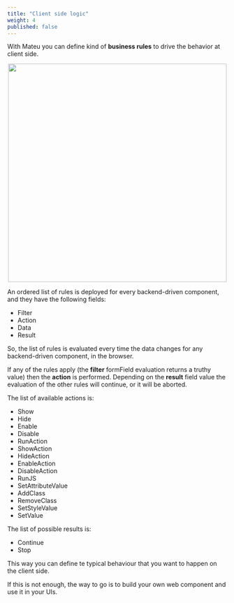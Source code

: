 ```yaml
---
title: "Client side logic"
weight: 4
published: false
---
```


With Mateu you can define kind of **business rules** to drive the behavior at client side. 

<p align="center"><img src="../../../images/arch-overall-8.svg" width="500"/></p>

An ordered list of rules is deployed for every 
backend-driven component, and they have the following fields:

- Filter
- Action
- Data
- Result


So, the list of rules is evaluated every time the data changes for any backend-driven component, in the browser.

If any of the rules apply (the **filter** formField evaluation returns a truthy value) then the **action** is performed. 
Depending on the **result** field value the evaluation of the other rules will continue, or it will be aborted.

The list of available actions is:

- Show
- Hide
- Enable
- Disable 
- RunAction
- ShowAction
- HideAction
- EnableAction
- DisableAction
- RunJS
- SetAttributeValue
- AddClass
- RemoveClass
- SetStyleValue
- SetValue


The list of possible results is:

- Continue
- Stop


This way you can define te typical behaviour that you want to happen on the client side.

If this is not enough, the way to go is to build your own web component and use it in your UIs.
